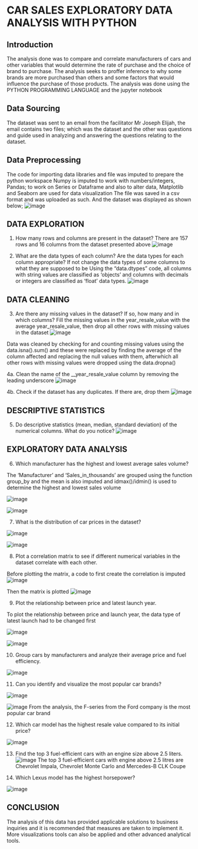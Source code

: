 # CAR SALES EXPLORATORY DATA ANALYSIS WITH PYTHON
## Introduction
The analysis done was to compare and correlate manufacturers of cars and other variables that would determine the rate of purchase and the choice of brand to purchase.
The analysis seeks to proffer inference to why some brands are more purchased than others and some factors that would influence the purchase of those products.
The analysis was done using the PYTHON PROGRAMMING LANGUAGE and the jupyter notebook

## Data Sourcing
The dataset was sent to an email from the facilitator Mr Joseph Elijah, the email contains two files; which was the dataset and the other was questions and guide used in analyzing and answering the questions relating to the dataset.

## Data Preprocessing
The code for importing data libraries and file was imputed to prepare the python workspace
Numpy is imputed to work with numbers/integers, Pandas; to work on Series or Dataframe and also to alter data, Matplotlib and Seaborn are used for data visualization
The file was saved in a csv format and was uploaded as such.
And the dataset was displayed as shown below;
![image](https://github.com/user-attachments/assets/fcd2ebb0-7fec-4658-8ba2-6d1e0c15d3a3)

## DATA EXPLORATION
1.	 How many rows and columns are present in the dataset?
 There are 157 rows and 16 columns from the dataset presented above
![image](https://github.com/user-attachments/assets/34e49998-94c9-4d93-a814-665925799c9e)

2. What are the data types of each column? Are the data types for each column
appropriate? If not change the data types of some columns to what they are
supposed to be
Using the “data.dtypes” code, all columns with string values are classified as ‘objects’ and columns with decimals or integers are classified as ‘float’ data types.
![image](https://github.com/user-attachments/assets/7c476337-6a4d-4435-8393-3da17ca4d01e)


## DATA CLEANING
3. Are there any missing values in the dataset? If so, how many and in which
columns? Fill the missing values in the year_resale_value with the average
year_resale_value, then drop all other rows with missing values in the dataset
![image](https://github.com/user-attachments/assets/5191309d-f9f2-435d-890a-c4a2a830b2d2)

Data was cleaned by checking for and counting missing values using the data.isna().sum() and these were replaced by finding the average of the column affected and replacing the null values with them, afterwhich all other rows with missing values were dropped using the data.dropna()

4a. Clean the name of the __year_resale_value column by removing the leading
underscore 
![image](https://github.com/user-attachments/assets/69083a3e-0812-44a0-9574-98cd918adeb7)

4b. Check if the dataset has any duplicates. If there are, drop them
![image](https://github.com/user-attachments/assets/b1dd54c0-1101-4527-9023-31d7134e7572)


## DESCRIPTIVE STATISTICS
5. Do descriptive statistics (mean, median, standard deviation) of
the numerical columns. What do you notice?
![image](https://github.com/user-attachments/assets/70d532d7-6a4e-4a9f-a237-516765687ad5)


## EXPLORATORY DATA ANALYSIS
6. Which manufacturer has the highest and lowest average sales volume?
   
The ‘Manufacturer’ and ‘Sales_in_thousands’ are grouped using the function group_by and the mean is also imputed and idmax()/idmin() is used to determine the highest and lowest sales volume

![image](https://github.com/user-attachments/assets/261cac34-52c4-4081-8ea2-8ec68e2bd024)

![image](https://github.com/user-attachments/assets/2de31de2-72c5-4d74-9334-6c98f06f246b)

7. What is the distribution of car prices in the dataset?

![image](https://github.com/user-attachments/assets/7016438f-143b-44cd-8798-3d11707e13f9)

![image](https://github.com/user-attachments/assets/f6a52647-ac6e-43d6-ac64-e1efd516cbb4)

8. Plot a correlation matrix to see if different numerical variables in the dataset
correlate with each other.

Before plotting the matrix, a code to first create the correlation is imputed
![image](https://github.com/user-attachments/assets/c0b468ec-3897-4d6b-af93-edf6021186fb)

Then the matrix is plotted
![image](https://github.com/user-attachments/assets/6f26b33b-9007-49c7-820c-8ac8846f2f08)


9. Plot the relationship between price and latest launch year.
    
To plot the relationship between price and launch year, the data type of latest launch had to be changed first

![image](https://github.com/user-attachments/assets/c24775b5-6203-448c-96a4-94afab104b27)

![image](https://github.com/user-attachments/assets/d09b8fb5-6d4c-4801-af5f-7e52ddb1fc54)

10. Group cars by manufacturers and analyze their average price and fuel
efficiency.

![image](https://github.com/user-attachments/assets/f2b14ac7-6b8a-4778-87b6-928b5c199f97)

 
11. Can you identify and visualize the most popular car brands?

![image](https://github.com/user-attachments/assets/54c9b80a-5bf7-4154-947d-5f3e14f58e46)

![image](https://github.com/user-attachments/assets/dd61982b-b32f-4c51-b8aa-eb4510256039) 
From the analysis, the F-series from the Ford company is the most popular car brand


12. Which car model has the highest resale value compared to its initial price?

![image](https://github.com/user-attachments/assets/a4bfcfc8-9afe-43ac-a38e-b739b2259d37)

13. Find the top 3 fuel-efficient cars with an engine size above 2.5 liters.
![image](https://github.com/user-attachments/assets/fc7d5d01-f0aa-453c-9d5f-9e56d3bcfd4e)
The top 3 fuel-efficient cars with engine above 2.5 litres are Chevrolet Impala, Chevrolet Monte Carlo and Mercedes-B CLK Coupe


14. Which Lexus model has the highest horsepower?

 ![image](https://github.com/user-attachments/assets/057f0b34-4db8-41e3-bdfc-3b76aa03b39f)

## CONCLUSION
The analysis of this data has provided applicable solutions to business inquiries and it is recommended that measures are taken to implement it. More visualizations tools can also be applied and other advanced analytical tools.


